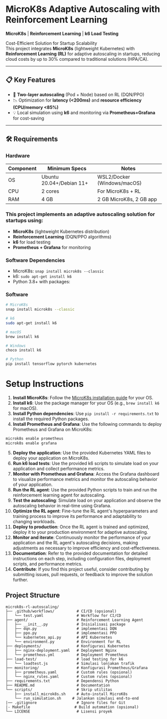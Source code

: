 # MicroK8s Adaptive Autoscaling with Reinforcement Learning

**MicroK8s** | **Reinforcement Learning** | **k6 Load Testing**

Cost-Efficient Solution for Startup Scalability  
This project integrates **MicroK8s** (lightweight Kubernetes) with **Reinforcement Learning (RL)** for adaptive autoscaling in startups, reducing cloud costs by up to 30% compared to traditional solutions (HPA/CA).

---

## 📋 Key Features
- 🚀 **Two-layer autoscaling** (Pod + Node) based on RL (DQN/PPO)  
- 📉 Optimization for **latency (<200ms)** and **resource efficiency (CPU/memory <85%)**  
- 💡 Local simulation using **k6** and monitoring via **Prometheus+Grafana** for cost-saving

---

## 🛠 Requirements
### Hardware
| Component | Minimum Specs            | Notes                        |
| --------- | ------------------------ | ---------------------------- |
| OS        | Ubuntu 20.04+/Debian 11+ | WSL2/Docker (Windows/macOS)  |
| CPU       | 2 cores                  | For MicroK8s + RL            |
| RAM       | 4 GB                     | 2 GB MicroK8s, 2 GB app      |

### This project implements an adaptive autoscaling solution for startups using:
- **MicroK8s** (lightweight Kubernetes distribution)
- **Reinforcement Learning** (DQN/PPO algorithms)
- **k6** for load testing
- **Prometheus + Grafana** for monitoring

### Software Dependencies
- MicroK8s: `snap install microk8s --classic`
- k6: `sudo apt-get install k6`
- Python 3.8+ with packages:

### Software
```bash
# MicroK8s
snap install microk8s --classic

# k6
sudo apt-get install k6

# macOS
brew install k6

# Windows
choco install k6

# Python
pip install tensorflow pytorch kubernetes
```

# Setup Instructions
1. **Install MicroK8s**: Follow the [MicroK8s installation guide](https://microk8s.io/docs/installing-on-linux) for your OS.
2. **Install k6**: Use the package manager for your OS (e.g., `brew install k6` for macOS).
3. **Install Python dependencies**: Use `pip install -r requirements.txt` to install the required Python packages.
4. **Install Prometheus and Grafana**: Use the following commands to deploy Prometheus and Grafana on MicroK8s:
```bash
microk8s enable prometheus
microk8s enable grafana
```
5. **Deploy the application**: Use the provided Kubernetes YAML files to deploy your application on MicroK8s.
6. **Run k6 load tests**: Use the provided k6 scripts to simulate load on your application and collect performance metrics.
7. **Monitor with Prometheus and Grafana**: Access the Grafana dashboard to visualize performance metrics and monitor the autoscaling behavior of your application.
8. **Run the RL agent**: Use the provided Python scripts to train and run the reinforcement learning agent for autoscaling.
9. **Test the autoscaling**: Simulate load on your application and observe the autoscaling behavior in real-time using Grafana.
10. **Optimize the RL agent**: Fine-tune the RL agent's hyperparameters and training process to improve its performance and adaptability to changing workloads.
11. **Deploy to production**: Once the RL agent is trained and optimized, deploy it to your production environment for adaptive autoscaling.
12. **Monitor and iterate**: Continuously monitor the performance of your application and the RL agent's autoscaling decisions, making adjustments as necessary to improve efficiency and cost-effectiveness.
13. **Documentation**: Refer to the provided documentation for detailed instructions on each step, including configuration files, deployment scripts, and performance metrics.
14. **Contribute**: If you find this project useful, consider contributing by submitting issues, pull requests, or feedback to improve the solution further.



## Project Structure
```plaintext
microk8s-rl-autoscaling/  
├── .github/workflows/          # CI/CD (opsional)  
│   └── test.yaml               # Workflow for CI/CD
├── agent/                      # Reinforcement Learning Agent
│   ├── __init__.py             # Inisialisasi package
│   ├── dqn.py                  # implementasi DQN
│   ├── ppo.py                  # implementasi PPO
│   └── kubernetes_api.py       # API Kubernetes 
│   └── environment.py          # Environment for RL
├── deployments/                # Konfigurasi Kubernetes  
│   ├── nginx-deployment.yaml   # Deployment Nginx 
│   └── prometheus.yml          # Deployment Prometheus
├── load-test/                  # load testing for k6
│   └── loadtest.js             # Simulasi lonjakan trafik  
├── monitoring/                 # Konfigurasi Prometheus/Grafana  
│   ├── prometheus.yaml         # Custom rules (opsional)  
│   └── nginx_rules.yaml        # Custom rules (opsional)
├── requirements.txt            # Dependensi Python  
├── README.md                   # Documentation 
└── scripts/                    # Skrip utilitas  
    ├── install_microk8s.sh     # Auto-install MicroK8s  
    └── run_simulation.sh     # Jalankan simulasi end-to-end  
|── .gitignore                  # Ignore files for Git
|- Makefile                    # Build automation (opsional)
└── LICENSE                     # Lisensi proyek
```
